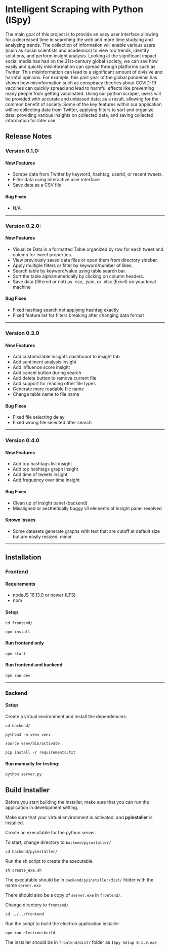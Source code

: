 # Intelligent Scraping with Python (ISpy)

The main goal of this project is to provide an easy user interface allowing for a decreased time in searching the web and more time studying and analyzing trends. The collection of information will enable various users (such as social scientists and academics) to view top trends, identify solutions, and perform insight analysis. Looking at the significant impact social media has had on the 21st-century global society, we can see how easily and quickly misinformation can spread through platforms such as Twitter. This misinformation can lead to a significant amount of divisive and harmful opinions. For example, this past year of the global pandemic has shown how misinformation such as conspiracy theories about COVID-19 vaccines can quickly spread and lead to harmful effects like preventing many people from getting vaccinated. Using our python scraper, users will be provided with accurate and unbiased data; as a result, allowing for the common benefit of society. Some of the key features within our application will be collecting data from Twitter, applying filters to sort and organize data, providing various insights on collected data, and saving collected information for later use.

## Release Notes
### Version 0.1.0:
#### New Features
* Scrape data from Twitter by keyword, hashtag, userid, or recent tweets.
* Filter data using interactive user interface
* Save data as a CSV file

#### Bug Fixes
* N/A
---

### Version 0.2.0:
#### New Features
* Visualize Data in a formatted Table organized by row for each tweet and column for tweet properties.
* View previously saved data files or open them from directory sidebar.
* Apply multiple filters or filter by keyword/number of likes.
* Search table by keyword/value using table search bar.
* Sort the table alphanumerically by clicking on column headers.
* Save data (filtered or not) as .csv, .json, or .xlsx (Excel) on your local machine

#### Bug Fixes
* Fixed hashtag search not applying hashtag exactly
* Fixed feature list for filters breaking after changing data format
---

### Version 0.3.0

#### New Features
* Add customizable insights dashboard to insight tab
* Add sentiment analysis insight
* Add influence score insight
* Add cancel button during search
* Add delete button to remove current file
* Add support for reading other file types
* Generate more readable file name
* Change table name to file name


#### Bug Fixes
* Fixed file selecting delay
* Fixed wrong file selected after search

---

### Version 0.4.0

#### New Features
* Add top hashtags list insight
* Add top hashtags graph insight
* Add time of tweets insight
* Add frequency over time insight


#### Bug Fixes
* Clean up of insight panel (backend)
* Misaligned or aesthetically buggy UI elements of insight panel resolved

#### Known Issues
* Some datasets generate graphs with text that are cutoff at default size but are easily resized; minor

---

## Installation
### Frontend
#### Requirements
* nodeJS 16.13.0 or newer (LTS)
* npm

#### Setup

```cd frontend/```

```npm install```

#### Run frontend only
```npm start```

#### Run frontend and backend
```npm run dev```

---

### Backend
#### Setup
Create a virtual environment and install the dependencies:

```cd backend/```

```python3 -m venv venv```

```source venv/bin/activate```

```pip install -r requirements.txt```


#### Run manually for testing:

```python server.py```

## Build Installer
Before you start building the installer, make sure that you can run the application in development setting.

Make sure that your virtual environment is activated, and **pyinstaller** is installed.

Create an executable for the python server.

To start, change directory to `backend/pyinstaller/`

`cd backend/pyinstaller/`

Run the sh script to create the executable. 

`sh create_exe.sh`

The executable should be in `backend/pyinstaller/dist/` folder with the name `server.exe`

There should also be a copy of `server.exe` in `frontend/`.

Change directory to `frontend/`

`cd ../../frontend`

Run the script to build the electron application installer

`npm run electron:build`

The installer should be in `frontend/dist/` folder as `ISpy Setup 0.1.0.exe`